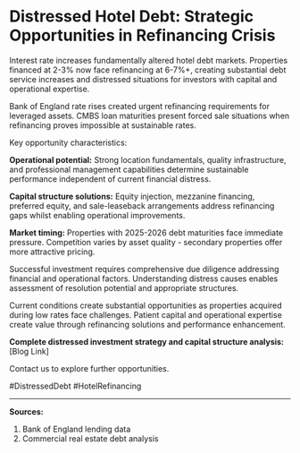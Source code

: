 # Distressed Hotel Debt: Strategic Opportunities in Refinancing Crisis

Interest rate increases fundamentally altered hotel debt markets. Properties financed at 2-3% now face refinancing at 6-7%+, creating substantial debt service increases and distressed situations for investors with capital and operational expertise.

Bank of England rate rises created urgent refinancing requirements for leveraged assets. CMBS loan maturities present forced sale situations when refinancing proves impossible at sustainable rates.

Key opportunity characteristics:

**Operational potential:** Strong location fundamentals, quality infrastructure, and professional management capabilities determine sustainable performance independent of current financial distress.

**Capital structure solutions:** Equity injection, mezzanine financing, preferred equity, and sale-leaseback arrangements address refinancing gaps whilst enabling operational improvements.

**Market timing:** Properties with 2025-2026 debt maturities face immediate pressure. Competition varies by asset quality - secondary properties offer more attractive pricing.

Successful investment requires comprehensive due diligence addressing financial and operational factors. Understanding distress causes enables assessment of resolution potential and appropriate structures.

Current conditions create substantial opportunities as properties acquired during low rates face challenges. Patient capital and operational expertise create value through refinancing solutions and performance enhancement.

**Complete distressed investment strategy and capital structure analysis:** [Blog Link]

Contact us to explore further opportunities.

#DistressedDebt #HotelRefinancing

---
**Sources:**
1. Bank of England lending data
2. Commercial real estate debt analysis